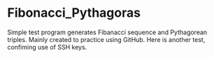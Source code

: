# Fibonacci_Pythagoras
Simple test program generates Fibanacci sequence and Pythagorean triples.
Mainly created to practice using GitHub.
Here is another test, confiming use of SSH keys.
